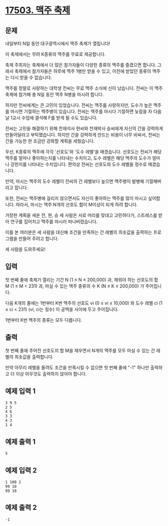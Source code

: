 # [17503. 맥주 축제](https://www.acmicpc.net/problem/17503)


## 문제
내일부터 N일 동안 대구광역시에서 맥주 축제가 열립니다!

이 축제에서는 무려 K종류의 맥주를 무료로 제공합니다.

축제 주최자는 축제에서 더 많은 참가자들이 다양한 종류의 맥주를 즐겼으면 합니다. 그래서 축제에서 참가자들은 하루에 맥주 1병만 받을 수 있고, 이전에 받았던 종류의 맥주는 다시 받을 수 없습니다.

맥주를 정말로 사랑하는 대학생 전씨는 무료 맥주 소식에 신이 났습니다. 전씨는 이 맥주 축제에 참가해 총 N일 동안 맥주 N병을 마시려 합니다.

하지만 전씨에게는 큰 고민이 있었습니다. 전씨는 맥주를 사랑하지만, 도수가 높은 맥주를 마시면 기절하는 맥주병이 있습니다. 전씨는 맥주를 마시다 기절하면 늦잠을 자 다음 날 1교시 수업에 결석해 F를 받게 될 수도 있습니다.

전씨는 고민을 해결하기 위해 천재석사 현씨와 천재박사 승씨에게 자신의 간을 강력하게 만들어달라고 부탁했습니다. 하지만 간을 강력하게 만드는 비용이 너무 비싸서, 전씨는 간을 가능한 한 조금만 강화할 계획을 세웠습니다.

우선, K종류의 맥주에 각각 '선호도'와 '도수 레벨'을 매겼습니다. 선호도는 전씨가 해당 맥주를 얼마나 좋아하는지를 나타내는 수치이고, 도수 레벨은 해당 맥주의 도수가 얼마나 강한지를 나타내는 수치입니다. 편의상 전씨는 선호도와 도수 레벨을 정수로 매겼습니다.

만약, 마시는 맥주의 도수 레벨이 전씨의 간 레벨보다 높으면 맥주병이 발병해 기절해버리고 맙니다.

또한, 전씨는 맥주병에 걸리지 않으면서도 자신이 좋아하는 맥주를 많이 마시고 싶어합니다. 따라서, 마시는 맥주 N개의 선호도 합이 M이상이 되게 하려 합니다.

거창한 계획을 세운 전, 현, 승 세 사람은 서로 머리를 맞대고 고민하다가, 스트레스를 받아 연구를 집어치고 맥주를 마시러 떠나버렸습니다.

이를 본 여러분은 세 사람을 대신해 조건을 만족하는 간 레벨의 최솟값을 출력하는 프로그램을 만들어 주려고 합니다.

세 사람을 도와주세요!

## 입력
첫 번째 줄에 축제가 열리는 기간 N (1 ≤ N ≤ 200,000) 과, 채워야 하는 선호도의 합 M (1 ≤ M < 231) 과, 마실 수 있는 맥주 종류의 수 K (N ≤ K ≤ 200,000) 가 주어집니다.

다음 K개의 줄에는 1번부터 K번 맥주의 선호도 vi (0 ≤ vi ≤ 10,000) 와 도수 레벨 ci (1 ≤ ci < 231) (vi, ci는 정수) 이 공백을 사이에 두고 주어집니다.

1번부터 K번 맥주의 종류는 모두 다릅니다.

## 출력
첫 번째 줄에 주어진 선호도의 합 M을 채우면서 N개의 맥주를 모두 마실 수 있는 간 레벨의 최솟값을 출력합니다.

만약 아무리 레벨을 올려도 조건을 만족시킬 수 없으면 첫 번째 줄에 "-1" 하나만 출력하고 더 이상 아무것도 출력하지 않아야 합니다.

## 예제 입력 1 
```
3 9 5
2 5
4 6
3 3
4 3
1 4
```
## 예제 출력 1 
```
5
```
## 예제 입력 2 
```
1 100 2
99 10
99 10
```
## 예제 출력 2 
```
-1
```